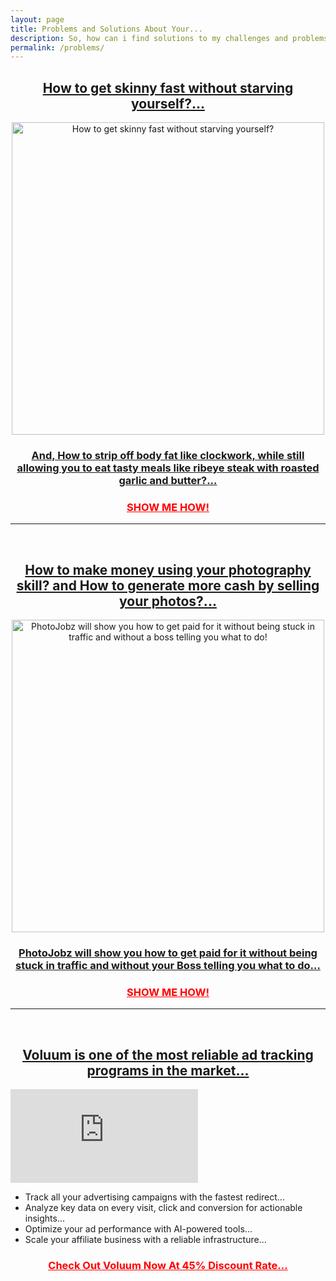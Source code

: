 ```yaml
---
layout: page
title: Problems and Solutions About Your...
description: So, how can i find solutions to my challenges and problems?
permalink: /problems/
---
```



<h2 align="center" style="color: green;">
    <a href="http://bit.ly/healthylosefat" target="_blank" rel="nofollow">
        How to get skinny fast without starving yourself?...
    </a>
</h2>

<p align="center">
    <a href="http://bit.ly/healthylosefat" target="_blank" rel="nofollow">
        <img src="https://burnthefat4me.com/wp-content/uploads/2018/10/Mama.png" alt="How to get skinny fast without starving yourself?" title="How to get skinny fast without starving yourself?" width="500" />
    </a>
</p>

<h3 align="center" >
    <a href="http://bit.ly/healthylosefat" target="_blank" rel="nofollow">And, How to strip off body fat like clockwork, while still allowing you to eat tasty meals like ribeye steak with roasted garlic and butter?...
    </a>
</h3>

<h3 align="center" >
    <a href="http://bit.ly/healthylosefat" target="_blank" rel="nofollow" style="color: red;">
        <u>SHOW ME HOW!</u>
    </a>
</h3>

<hr><br>

<h2 align="center" style="color: green;">
    <a href="http://bit.ly/howtosellphoto" target="_blank" rel="nofollow">
     How to make money using your photography skill? and How to generate more cash by selling your photos?... 
    </a>
</h2>

<p align="center">
    <a href="http://bit.ly/howtosellphoto" target="_blank" rel="nofollow">
        <img src="https://picjumbo.com/wp-content/uploads/young-photographer-in-action-taking-a-photo-1570x1048.jpg" alt="PhotoJobz will show you how to get paid for it without being stuck in traffic and without a boss telling you what to do!" title="PhotoJobz will show you how to get paid for it without being stuck in traffic and without a boss telling you what to do!" width="500" />
    </a>
</p>

<h3 align="center" >
    <a href="http://bit.ly/howtosellphoto" target="_blank" rel="nofollow">PhotoJobz will show you how to get paid for it without being stuck in traffic and without your Boss telling you what to do...
    </a>
</h3>

<h3 align="center"  >
    <a href="http://bit.ly/howtosellphoto" target="_blank" rel="nofollow" style="color: red;">
        <u>SHOW ME HOW!</u>
    </a>
</h3>

<hr><br>

<h2 align="center" style="color: green;">
    <a href="https://bit.ly/easyadstracking" target="_blank" rel="nofollow">
      Voluum is one of the most reliable ad tracking programs in the market... 
    </a>
</h2>

<iframe class="video" src="https://www.youtube.com/embed/ST9TxUer5PY" title="Voluum review" frameborder="0" allow="accelerometer; autoplay; clipboard-write; encrypted-media; gyroscope; picture-in-picture" allowfullscreen></iframe>

* Track all your advertising campaigns with the fastest redirect...
* Analyze key data on every visit, click and conversion for actionable insights...
* Optimize your ad performance with AI-powered tools...
* Scale your affiliate business with a reliable infrastructure...

<h3 align="center" >
    <a href="https://bit.ly/easyadstracking" target="_blank" rel="nofollow" style="color: red;">
      <u>Check Out Voluum Now At 45% Discount Rate...</u>
    </a>
</h3>
